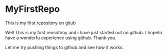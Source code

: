 MyFirstRepo
===========

This is my first repository on gitub 

Well This is my first reosotiroy and i have just started out on github. I hopeto have a wonderfu experience using github. Thank you. 

Let me try pushing things to github and see how it works. 


